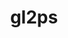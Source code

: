 ---
title: "gl2ps"
layout: cache
categories: [package, develop-2024-08-04]
meta: {"versions": ["1.4.2"], "compilers": ["gcc@=11.1.0", "gcc@=11.4.0", "msvc@=19.39.33523"], "oss": ["ubuntu20.04", "ubuntu22.04", "windows10.0.20348"], "platforms": ["linux", "windows"], "targets": ["x86_64", "x86_64_v3"], "stacks": ["data-vis-sdk", "root", "windows-vis"], "num_specs": 5, "num_specs_by_stack": {"data-vis-sdk": 2, "root": 5, "windows-vis": 1}}
spec_details: [{"hash": "6o2ciujrthunp7ribkplriyqdgvkz744", "compiler": "gcc@=11.1.0", "versions": ["1.4.2"], "os": "ubuntu20.04", "platform": "linux", "target": "x86_64_v3", "variants": ["build_system=cmake", "build_type=Release", "~doc", "generator=make", "~ipo", "+png", "+zlib"], "stacks": ["data-vis-sdk", "root"], "size": "-", "tarball": "https://binaries.spack.io/releases/develop-2024-08-04/build_cache/linux-ubuntu20.04-x86_64_v3/gcc-11.1.0/gl2ps-1.4.2/linux-ubuntu20.04-x86_64_v3-gcc-11.1.0-gl2ps-1.4.2-6o2ciujrthunp7ribkplriyqdgvkz744.spack"}, {"hash": "ag7lkalap2etvychh2yh5qbx56l6ga7s", "compiler": "gcc@=11.1.0", "versions": ["1.4.2"], "os": "ubuntu20.04", "platform": "linux", "target": "x86_64_v3", "variants": ["build_system=cmake", "build_type=Release", "~doc", "generator=make", "~ipo", "+png", "+zlib"], "stacks": ["data-vis-sdk", "root"], "size": "-", "tarball": "https://binaries.spack.io/releases/develop-2024-08-04/build_cache/linux-ubuntu20.04-x86_64_v3/gcc-11.1.0/gl2ps-1.4.2/linux-ubuntu20.04-x86_64_v3-gcc-11.1.0-gl2ps-1.4.2-ag7lkalap2etvychh2yh5qbx56l6ga7s.spack"}, {"hash": "adl2syehaw3h22ho6juklcbiie7w4dmu", "compiler": "gcc@=11.4.0", "versions": ["1.4.2"], "os": "ubuntu22.04", "platform": "linux", "target": "x86_64_v3", "variants": ["build_system=cmake", "build_type=Release", "~doc", "generator=make", "~ipo", "+png", "+zlib"], "stacks": ["root"], "size": "-", "tarball": "https://binaries.spack.io/releases/develop-2024-08-04/build_cache/linux-ubuntu22.04-x86_64_v3/gcc-11.4.0/gl2ps-1.4.2/linux-ubuntu22.04-x86_64_v3-gcc-11.4.0-gl2ps-1.4.2-adl2syehaw3h22ho6juklcbiie7w4dmu.spack"}, {"hash": "a7ku6fy5uyqqy2ve3lvyrtcof5crzmd3", "compiler": "gcc@=11.4.0", "versions": ["1.4.2"], "os": "ubuntu22.04", "platform": "linux", "target": "x86_64_v3", "variants": ["build_system=cmake", "build_type=Release", "~doc", "generator=make", "~ipo", "+png", "+zlib"], "stacks": ["root"], "size": "-", "tarball": "https://binaries.spack.io/releases/develop-2024-08-04/build_cache/linux-ubuntu22.04-x86_64_v3/gcc-11.4.0/gl2ps-1.4.2/linux-ubuntu22.04-x86_64_v3-gcc-11.4.0-gl2ps-1.4.2-a7ku6fy5uyqqy2ve3lvyrtcof5crzmd3.spack"}, {"hash": "wy2h2j2oujraoc5s3n3fljjepxjz7ohq", "compiler": "msvc@=19.39.33523", "versions": ["1.4.2"], "os": "windows10.0.20348", "platform": "windows", "target": "x86_64", "variants": ["build_system=cmake", "build_type=Release", "~doc", "generator=ninja", "~ipo", "patches=b9ecaf9", "+png", "+shared", "+zlib"], "stacks": ["root", "windows-vis"], "size": "-", "tarball": "https://binaries.spack.io/releases/develop-2024-08-04/build_cache/windows-windows10.0.20348-x86_64/msvc-19.39.33523/gl2ps-1.4.2/windows-windows10.0.20348-x86_64-msvc-19.39.33523-gl2ps-1.4.2-wy2h2j2oujraoc5s3n3fljjepxjz7ohq.spack"}]
---